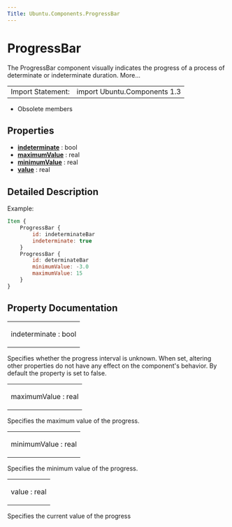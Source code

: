 ```yaml
---
Title: Ubuntu.Components.ProgressBar
---
```

        
ProgressBar
===========

<span class="subtitle"></span>
The ProgressBar component visually indicates the progress of a process of determinate or indeterminate duration. More...

|                   |                              |
|-------------------|------------------------------|
| Import Statement: | import Ubuntu.Components 1.3 |

-   Obsolete members

<span id="properties"></span>
Properties
----------

-   ****[indeterminate](#indeterminate-prop)**** : bool
-   ****[maximumValue](#maximumValue-prop)**** : real
-   ****[minimumValue](#minimumValue-prop)**** : real
-   ****[value](#value-prop)**** : real

<span id="details"></span>
Detailed Description
--------------------

Example:

``` qml
Item {
    ProgressBar {
        id: indeterminateBar
        indeterminate: true
    }
    ProgressBar {
        id: determinateBar
        minimumValue: -3.0
        maximumValue: 15
    }
}
```

Property Documentation
----------------------

<table>
<colgroup>
<col width="100%" />
</colgroup>
<tbody>
<tr class="odd">
<td><p><span id="indeterminate-prop"></span><span class="name">indeterminate</span> : <span class="type">bool</span></p></td>
</tr>
</tbody>
</table>

Specifies whether the progress interval is unknown. When set, altering other properties do not have any effect on the component's behavior. By default the property is set to false.

<table>
<colgroup>
<col width="100%" />
</colgroup>
<tbody>
<tr class="odd">
<td><p><span id="maximumValue-prop"></span><span class="name">maximumValue</span> : <span class="type">real</span></p></td>
</tr>
</tbody>
</table>

Specifies the maximum value of the progress.

<table>
<colgroup>
<col width="100%" />
</colgroup>
<tbody>
<tr class="odd">
<td><p><span id="minimumValue-prop"></span><span class="name">minimumValue</span> : <span class="type">real</span></p></td>
</tr>
</tbody>
</table>

Specifies the minimum value of the progress.

<table>
<colgroup>
<col width="100%" />
</colgroup>
<tbody>
<tr class="odd">
<td><p><span id="value-prop"></span><span class="name">value</span> : <span class="type">real</span></p></td>
</tr>
</tbody>
</table>

Specifies the current value of the progress

